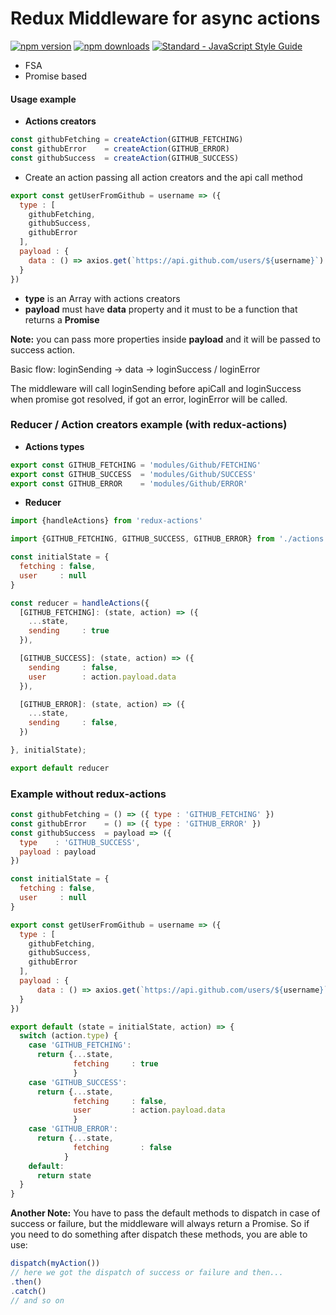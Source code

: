 # Redux Middleware for async actions

[![npm version](https://img.shields.io/npm/v/fetch-middleware.svg)](https://www.npmjs.com/package/fetch-middleware) [![npm downloads](https://img.shields.io/npm/dm/fetch-middleware.svg)](https://www.npmjs.com/package/fetch-middleware) [![Standard - JavaScript Style Guide](https://img.shields.io/badge/code%20style-standard-brightgreen.svg)](http://standardjs.com/)

* FSA
* Promise based

#### Usage example

* **Actions creators**

```javascript
const githubFetching = createAction(GITHUB_FETCHING)
const githubError    = createAction(GITHUB_ERROR)
const githubSuccess  = createAction(GITHUB_SUCCESS)
```

* Create an action passing all action creators and the api call method

```javascript
export const getUserFromGithub = username => ({
  type : [
    githubFetching,
    githubSuccess,
    githubError
  ],
  payload : {
    data : () => axios.get(`https://api.github.com/users/${username}`)
  }
})
```
* **type** is an Array with actions creators
* **payload** must have **data** property and it must to be a function that returns a **Promise**

**Note:** you can pass more properties inside **payload** and it will be passed to success action.

Basic flow: loginSending -> data -> loginSuccess / loginError

The middleware will call loginSending before apiCall and loginSuccess when promise got resolved, if got an error, loginError will be called.

### Reducer / Action creators example (with redux-actions)

* **Actions types**

```javascript
export const GITHUB_FETCHING = 'modules/Github/FETCHING'
export const GITHUB_SUCCESS  = 'modules/Github/SUCCESS'
export const GITHUB_ERROR    = 'modules/Github/ERROR'
```

* **Reducer**

```javascript
import {handleActions} from 'redux-actions'

import {GITHUB_FETCHING, GITHUB_SUCCESS, GITHUB_ERROR} from './actions'

const initialState = {
  fetching : false,
  user     : null
}

const reducer = handleActions({
  [GITHUB_FETCHING]: (state, action) => ({
    ...state,
    sending     : true
  }),

  [GITHUB_SUCCESS]: (state, action) => ({
    sending     : false,
    user        : action.payload.data
  }),

  [GITHUB_ERROR]: (state, action) => ({
    ...state,
    sending     : false,
  })

}, initialState);

export default reducer
```

### Example without redux-actions

```javascript
const githubFetching = () => ({ type : 'GITHUB_FETCHING' })
const githubError    = () => ({ type : 'GITHUB_ERROR' })
const githubSuccess  = payload => ({
  type    : 'GITHUB_SUCCESS',
  payload : payload
})

const initialState = {
  fetching : false,
  user     : null
}

export const getUserFromGithub = username => ({
  type : [
    githubFetching,
    githubSuccess,
    githubError
  ],
  payload : {
      data : () => axios.get(`https://api.github.com/users/${username}`)
  }
})

export default (state = initialState, action) => {
  switch (action.type) {
    case 'GITHUB_FETCHING':
      return {...state,
              fetching     : true
              }
    case 'GITHUB_SUCCESS':
      return {...state,
              fetching     : false,
              user         : action.payload.data
              }
    case 'GITHUB_ERROR':
      return {...state,
              fetching       : false
            }
    default:
      return state
  }
}
```

**Another Note:** You have to pass the default methods to dispatch in case of success or failure, but the middleware will always return a Promise.
So if you need to do something after dispatch these methods, you are able to use:

```javascript
dispatch(myAction())
// here we got the dispatch of success or failure and then...
.then()
.catch()
// and so on
```
